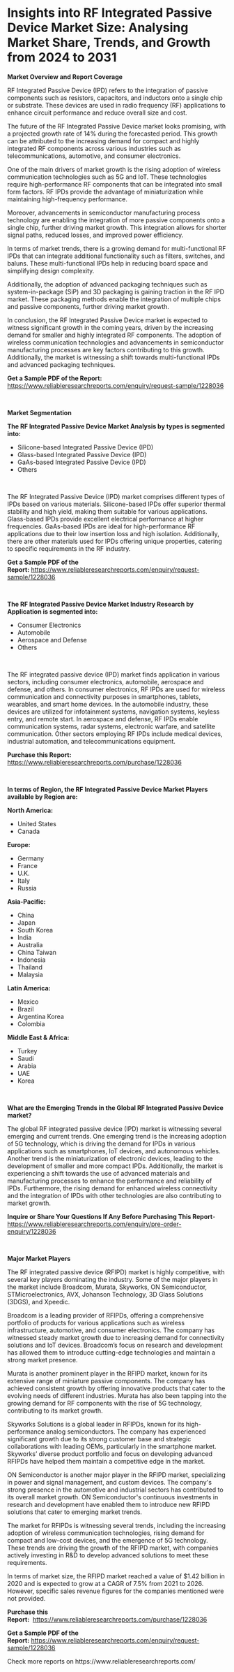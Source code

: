 <p><h1>Insights into RF Integrated Passive Device Market Size: Analysing Market Share, Trends, and Growth from 2024 to 2031</h1></p><p><strong>Market Overview and Report Coverage</strong></p>
<p><p>RF Integrated Passive Device (IPD) refers to the integration of passive components such as resistors, capacitors, and inductors onto a single chip or substrate. These devices are used in radio frequency (RF) applications to enhance circuit performance and reduce overall size and cost.</p><p>The future of the RF Integrated Passive Device market looks promising, with a projected growth rate of 14% during the forecasted period. This growth can be attributed to the increasing demand for compact and highly integrated RF components across various industries such as telecommunications, automotive, and consumer electronics.</p><p>One of the main drivers of market growth is the rising adoption of wireless communication technologies such as 5G and IoT. These technologies require high-performance RF components that can be integrated into small form factors. RF IPDs provide the advantage of miniaturization while maintaining high-frequency performance.</p><p>Moreover, advancements in semiconductor manufacturing process technology are enabling the integration of more passive components onto a single chip, further driving market growth. This integration allows for shorter signal paths, reduced losses, and improved power efficiency.</p><p>In terms of market trends, there is a growing demand for multi-functional RF IPDs that can integrate additional functionality such as filters, switches, and baluns. These multi-functional IPDs help in reducing board space and simplifying design complexity.</p><p>Additionally, the adoption of advanced packaging techniques such as system-in-package (SiP) and 3D packaging is gaining traction in the RF IPD market. These packaging methods enable the integration of multiple chips and passive components, further driving market growth.</p><p>In conclusion, the RF Integrated Passive Device market is expected to witness significant growth in the coming years, driven by the increasing demand for smaller and highly integrated RF components. The adoption of wireless communication technologies and advancements in semiconductor manufacturing processes are key factors contributing to this growth. Additionally, the market is witnessing a shift towards multi-functional IPDs and advanced packaging techniques.</p></p>
<p><strong>Get a Sample PDF of the Report:</strong> <a href="https://www.reliableresearchreports.com/enquiry/request-sample/1228036">https://www.reliableresearchreports.com/enquiry/request-sample/1228036</a></p>
<p>&nbsp;</p>
<p><strong>Market Segmentation</strong></p>
<p><strong>The RF Integrated Passive Device Market Analysis by types is segmented into:</strong></p>
<p><ul><li>Silicone-based Integrated Passive Device (IPD)</li><li>Glass-based Integrated Passive Device (IPD)</li><li>GaAs-based Integrated Passive Device (IPD)</li><li>Others</li></ul></p>
<p>&nbsp;</p>
<p><p>The RF Integrated Passive Device (IPD) market comprises different types of IPDs based on various materials. Silicone-based IPDs offer superior thermal stability and high yield, making them suitable for various applications. Glass-based IPDs provide excellent electrical performance at higher frequencies. GaAs-based IPDs are ideal for high-performance RF applications due to their low insertion loss and high isolation. Additionally, there are other materials used for IPDs offering unique properties, catering to specific requirements in the RF industry.</p></p>
<p><strong>Get a Sample PDF of the Report:</strong>&nbsp;<a href="https://www.reliableresearchreports.com/enquiry/request-sample/1228036">https://www.reliableresearchreports.com/enquiry/request-sample/1228036</a></p>
<p>&nbsp;</p>
<p><strong>The RF Integrated Passive Device Market Industry Research by Application is segmented into:</strong></p>
<p><ul><li>Consumer Electronics</li><li>Automobile</li><li>Aerospace and Defense</li><li>Others</li></ul></p>
<p>&nbsp;</p>
<p><p>The RF integrated passive device (IPD) market finds application in various sectors, including consumer electronics, automobile, aerospace and defense, and others. In consumer electronics, RF IPDs are used for wireless communication and connectivity purposes in smartphones, tablets, wearables, and smart home devices. In the automobile industry, these devices are utilized for infotainment systems, navigation systems, keyless entry, and remote start. In aerospace and defense, RF IPDs enable communication systems, radar systems, electronic warfare, and satellite communication. Other sectors employing RF IPDs include medical devices, industrial automation, and telecommunications equipment.</p></p>
<p><strong>Purchase this Report:</strong>&nbsp; <a href="https://www.reliableresearchreports.com/purchase/1228036">https://www.reliableresearchreports.com/purchase/1228036</a></p>
<p>&nbsp;</p>
<p><strong>In terms of Region, the RF Integrated Passive Device Market Players available by Region are:</strong></p>
<p>
    <p> <strong> North America: </strong>
        <ul>
            <li>United States</li>
            <li>Canada</li>
        </ul>
        </p> 
    <p> <strong> Europe: </strong>
        <ul>
            <li>Germany</li>
            <li>France</li>
            <li>U.K.</li>
            <li>Italy</li>
            <li>Russia</li>
        </ul>
        </p> 
    <p> <strong> Asia-Pacific: </strong>
        <ul>
            <li>China</li>
            <li>Japan</li>
            <li>South Korea</li>
            <li>India</li>
            <li>Australia</li>
            <li>China Taiwan</li>
            <li>Indonesia</li>
            <li>Thailand</li>
            <li>Malaysia</li>
        </ul>
        </p> 
    <p> <strong> Latin America: </strong>
        <ul>
            <li>Mexico</li>
            <li>Brazil</li>
            <li>Argentina Korea</li>
            <li>Colombia</li>
        </ul>
        </p> 
    <p> <strong> Middle East & Africa: </strong>
        <ul>
            <li>Turkey</li>
            <li>Saudi</li>
            <li>Arabia</li>
            <li>UAE</li>
            <li>Korea</li>
        </ul>
    </p>
    </p>
<p>&nbsp;</p>
<p><strong>What are the Emerging Trends in the Global RF Integrated Passive Device market?</strong></p>
<p><p>The global RF integrated passive device (IPD) market is witnessing several emerging and current trends. One emerging trend is the increasing adoption of 5G technology, which is driving the demand for IPDs in various applications such as smartphones, IoT devices, and autonomous vehicles. Another trend is the miniaturization of electronic devices, leading to the development of smaller and more compact IPDs. Additionally, the market is experiencing a shift towards the use of advanced materials and manufacturing processes to enhance the performance and reliability of IPDs. Furthermore, the rising demand for enhanced wireless connectivity and the integration of IPDs with other technologies are also contributing to market growth.</p></p>
<p><strong>Inquire or Share Your Questions If Any Before Purchasing This Report</strong>- <a href="https://www.reliableresearchreports.com/enquiry/pre-order-enquiry/1228036">https://www.reliableresearchreports.com/enquiry/pre-order-enquiry/1228036</a></p>
<p>&nbsp;</p>
<p><strong>Major Market Players</strong></p>
<p><p>The RF integrated passive device (RFIPD) market is highly competitive, with several key players dominating the industry. Some of the major players in the market include Broadcom, Murata, Skyworks, ON Semiconductor, STMicroelectronics, AVX, Johanson Technology, 3D Glass Solutions (3DGS), and Xpeedic.</p><p>Broadcom is a leading provider of RFIPDs, offering a comprehensive portfolio of products for various applications such as wireless infrastructure, automotive, and consumer electronics. The company has witnessed steady market growth due to increasing demand for connectivity solutions and IoT devices. Broadcom’s focus on research and development has allowed them to introduce cutting-edge technologies and maintain a strong market presence.</p><p>Murata is another prominent player in the RFIPD market, known for its extensive range of miniature passive components. The company has achieved consistent growth by offering innovative products that cater to the evolving needs of different industries. Murata has also been tapping into the growing demand for RF components with the rise of 5G technology, contributing to its market growth.</p><p>Skyworks Solutions is a global leader in RFIPDs, known for its high-performance analog semiconductors. The company has experienced significant growth due to its strong customer base and strategic collaborations with leading OEMs, particularly in the smartphone market. Skyworks’ diverse product portfolio and focus on developing advanced RFIPDs have helped them maintain a competitive edge in the market.</p><p>ON Semiconductor is another major player in the RFIPD market, specializing in power and signal management, and custom devices. The company's strong presence in the automotive and industrial sectors has contributed to its overall market growth. ON Semiconductor's continuous investments in research and development have enabled them to introduce new RFIPD solutions that cater to emerging market trends.</p><p>The market for RFIPDs is witnessing several trends, including the increasing adoption of wireless communication technologies, rising demand for compact and low-cost devices, and the emergence of 5G technology. These trends are driving the growth of the RFIPD market, with companies actively investing in R&D to develop advanced solutions to meet these requirements.</p><p>In terms of market size, the RFIPD market reached a value of $1.42 billion in 2020 and is expected to grow at a CAGR of 7.5% from 2021 to 2026. However, specific sales revenue figures for the companies mentioned were not provided.</p></p>
<p><strong>Purchase this Report:</strong>&nbsp;&nbsp;<a href="https://www.reliableresearchreports.com/purchase/1228036">https://www.reliableresearchreports.com/purchase/1228036</a></p>
<p></p>
<p><strong>Get a Sample PDF of the Report:</strong>&nbsp;<a href="https://www.reliableresearchreports.com/enquiry/request-sample/1228036">https://www.reliableresearchreports.com/enquiry/request-sample/1228036</a></p>
<p>Check more reports on https://www.reliableresearchreports.com/</p>